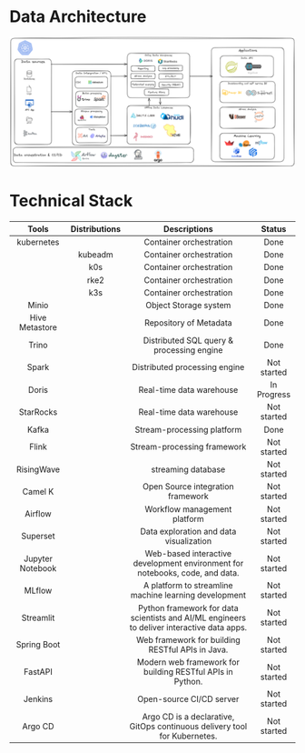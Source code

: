 # Data Architecture

![Architecture](./architecture.png)

# Technical Stack

|     Tools       | Distributions |                                        Descriptions                                        |   Status    |
|:--------------: | :-----------: | :----------------------------------------------------------------------------------------: | :---------: |
|   kubernetes    |               |                                  Container orchestration                                   |    Done     |
|                 |    kubeadm    |                                  Container orchestration                                   |    Done     |
|                 |      k0s      |                                  Container orchestration                                   |    Done     |
|                 |     rke2      |                                  Container orchestration                                   |    Done     |
|                 |      k3s      |                                  Container orchestration                                   |    Done     |
|     Minio       |               |                                   Object Storage system                                    |    Done     |
| Hive Metastore  |               |                                   Repository of Metadata                                   |    Done     |
|     Trino       |               |                         Distributed SQL query & processing engine                          |    Done     |
|     Spark       |               |                               Distributed processing engine                                | Not started |
|     Doris       |               |                                  Real-time data warehouse                                  | In Progress |
|   StarRocks     |               |                                  Real-time data warehouse                                  | Not started |
|     Kafka       |               |                                 Stream-processing platform                                 |    Done     |
|     Flink       |               |                                Stream-processing framework                                 | Not started |
|   RisingWave    |               |                                     streaming database                                     | Not started |
|    Camel K      |               |                            Open Source integration framework                               | Not started |
|    Airflow      |               |                                Workflow management platform                                | Not started |
|    Superset     |               |                          Data exploration and data visualization                           | Not started |
|Jupyter Notebook |               |        Web-based interactive development environment for notebooks, code, and data.        | Not started |
|     MLflow      |               |                   A platform to streamline machine learning development                    | Not started |
|   Streamlit     |               | Python framework for data scientists and AI/ML engineers to deliver interactive data apps. | Not started |
|  Spring Boot    |               |                      Web framework for building RESTful APIs in Java.                      | Not started |
|    FastAPI      |               |                 Modern web framework for building RESTful APIs in Python.                  | Not started |
|    Jenkins      |               |                                  Open-source CI/CD server                                  | Not started |
|    Argo CD      |               |         Argo CD is a declarative, GitOps continuous delivery tool for Kubernetes.          | Not started |
